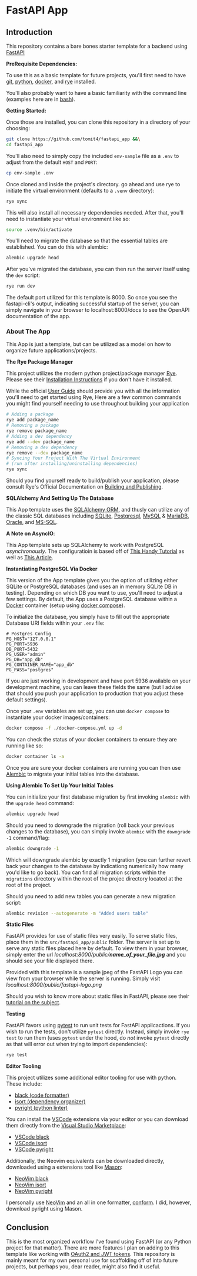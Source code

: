# FastAPI App

## Introduction

This repository contains a bare bones starter template for a backend using
[FastAPI](https://fastapi.tiangolo.com/)

**PreRequisite Dependencies:**

To use this as a basic template for future projects, you'll first need to have
[git](https://git-scm.com/book/en/v2/Getting-Started-Installing-Git),
[python](https://www.python.org/downloads/),
[docker](https://docs.docker.com/engine/install/), and
[rye](https://rye.astral.sh/guide/installation/) installed.

You'll also probably want to have a basic familiarity with the command line
(examples here are in
[bash](https://www.gnu.org/software/bash/manual/bash.html)).

**Getting Started:**

Once those are installed, you can clone this repository in a directory of your
choosing:

```sh
git clone https://github.com/tomit4/fastapi_app &&\
cd fastapi_app
```

You'll also need to simply copy the included `env-sample` file as a `.env` to
adjust from the default `HOST` and `PORT`:

```sh
cp env-sample .env
```

Once cloned and inside the project's directory. go ahead and use rye to initiate
the virtual environment (defaults to a `.venv` directory):

```sh
rye sync
```

This will also install all necessary dependencies needed. After that, you'll
need to instantiate your virtual environment like so:

```sh
source .venv/bin/activate
```

You'll need to migrate the database so that the essential tables are
established. You can do this with alembic:

```sh
alembic upgrade head
```

After you've migrated the database, you can then run the server itself using the
`dev` script:

```sh
rye run dev
```

The default port utilized for this template is 8000. So once you see the
fastapi-cli's output, indicating successful startup of the server, you can
simply navigate in your browser to localhost:8000/docs to see the OpenAPI
documentation of the app.

### About The App

This App is just a template, but can be utilized as a model on how to organize
future applications/projects.

**The Rye Package Manager**

This project utilizes the modern python project/package manager
[Rye](https://rye.astral.sh/). Please see their
[Installation Instructions](https://rye.astral.sh/guide/installation/) if you
don't have it installed.

While the official [User Guide](https://rye.astral.sh/guide/) should provide you
with all the information you'll need to get started using Rye, Here are a few
common commands you might find yourself needing to use throughout building your
application

```sh
# Adding a package
rye add package_name
# Removing a package
rye remove package_name
# Adding a dev dependency
rye add --dev package_name
# Removing a dev dependency
rye remove --dev package_name
# Syncing Your Project With The Virtual Environment
# (run after installing/uninstalling dependencies)
rye sync
```

Should you find yourself ready to build/publish your application, please consult
Rye's Official Documentation on
[Building and Publishing](https://rye.astral.sh/guide/publish/).

**SQLAlchemy And Setting Up The Database**

This App template uses the [SQLAlchemy ORM](https://www.sqlalchemy.org/), and
thusly can utilize any of the classic SQL databases including [SQLite](),
[Postgresql](https://www.postgresql.org/), [MySQL](https://www.mysql.com/) &
[MariaDB](https://mariadb.org/),
[Oracle](https://docs.oracle.com/en/database/oracle/oracle-database/19/sqlrf/Introduction-to-Oracle-SQL.html),
and [MS-SQL](https://www.microsoft.com/en-us/sql-server/sql-server-downloads).

**A Note on AsyncIO**:

This App template sets up SQLAlchemy to work with PostgreSQL
<em>asynchronously</em>. The configuratioin is based off of
[This Handy Tutorial](https://medium.com/@tclaitken/setting-up-a-fastapi-app-with-async-sqlalchemy-2-0-pydantic-v2-e6c540be4308)
as well as
[This Article](https://praciano.com.br/fastapi-and-async-sqlalchemy-20-with-pytest-done-right.html).

**Instantiating PostgreSQL Via Docker**

This version of the App template gives you the option of utilizing either SQLite
or PostgreSQL databases (and uses an in memory SQLite DB in testing). Depending
on which DB you want to use, you'll need to adjust a few settings. By default,
the App uses a PostgreSQL database within a [Docker](https://www.docker.com/)
container (setup using [docker compose](https://docs.docker.com/compose/)).

To initialize the database, you simply have to fill out the appropriate Database
URI fields within your `.env` file:

```
# Postgres Config
PG_HOST="127.0.0.1"
PG_PORT=5936
DB_PORT=5432
PG_USER="admin"
PG_DB="app_db"
PG_CONTAINER_NAME="app_db"
PG_PASS="postgres"
```

If you are just working in development and have port 5936 available on your
development machine, you can leave these fields the same (but I advise that
should you push your application to production that you adjust these default
settings).

Once your `.env` variables are set up, you can use `docker compose` to
instantiate your docker images/containers:

```sh
docker compose -f ./docker-compose.yml up -d
```

You can check the status of your docker containers to ensure they are running
like so:

```sh
docker container ls -a
```

Once you are sure your docker containers are running you can then use
[Alembic](https://alembic.sqlalchemy.org/en/latest/) to migrate your initial
tables into the database.

**Using Alembic To Set Up Your Initial Tables**

You can initialize your first database migration by first invoking `alembic`
with the `upgrade head` command:

```sh
alembic upgrade head
```

Should you need to downgrade the migration (roll back your previous changes to
the database), you can simply invoke `alembic` with the `downgrade -1`
command/flag:

```sh
alembic downgrade -1
```

Which will downgrade alembic by exactly 1 migration (you can further revert back
your changes to the database by indicationg numerically how many you'd like to
go back). You can find all migration scripts within the `migrations` directory
within the root of the projec directory located at the root of the project.

Should you need to add new tables you can generate a new migration script:

```sh
alembic revision --autogenerate -m "Added users table"
```

**Static Files**

FastAPI provides for use of static files very easily. To serve static files,
place them in the `src/fastapi_app/public` folder. The server is set up to serve
any static files placed here by default. To view them in your browser, simply
enter the url
<em>localhost:8000/public/<b>name_of_your_file.jpg</b></em> and you should see
your file displayed there.

Provided with this template is a sample jpeg of the FastAPI Logo you can view
from your browser while the server is running. Simply visit
<em>localhost:8000/public/fastapi-logo.png</em>

Should you wish to know more about static files in FastAPI, please see their
[tutorial on the subject](https://fastapi.tiangolo.com/tutorial/static-files/).

**Testing**

FastAPI favors using [pytest](https://docs.pytest.org/en/stable/) to run unit
tests for FastAPI applicactions. If you wish to run the tests, don't utilize
`pytest` directly. Instead, simply invoke `rye test` to run them (uses `pytest`
under the hood, do <em>not</em> invoke `pytest` directly as that will error out
when trying to import dependencies):

```sh
rye test
```

**Editor Tooling**

This project utilizes some additional editor tooling for use with python. These
include:

- [black (code formatter)](https://black.readthedocs.io/en/stable/index.html)
- [isort (dependency organizer)](https://pycqa.github.io/isort/)
- [pyright (python linter)](https://github.com/microsoft/pyright)

You can install the [VSCode](https://code.visualstudio.com/) extensions via your
editor or you can download them directly from the
[Visual Studio Marketplace](https://marketplace.visualstudio.com/):

- [VSCode black](https://marketplace.visualstudio.com/items?itemName=mikoz.black-py)
- [VSCode isort](https://marketplace.visualstudio.com/items?itemName=ms-python.isort)
- [VSCode pyright](https://marketplace.visualstudio.com/items?itemName=ms-pyright.pyright)

Additionally, the Neovim equivalents can be downloaded directly, downloaded
using a extensions tool like
[Mason](https://github.com/williamboman/mason.nvim):

- [NeoVim black](https://github.com/averms/black-nvim)
- [NeoVim isort](https://github.com/stsewd/isort.nvim)
- [NeoVim pyright](https://www.andersevenrud.net/neovim.github.io/lsp/configurations/pyright/)

I personally use [NeoVim](https://neovim.io/) and an all in one formatter,
[conform](https://github.com/stevearc/conform.nvim). I did, however, download
pyright using Mason.

## Conclusion

This is the most organized workflow I've found using FastAPI (or any Python
project for that matter). There are more features I plan on adding to this
template like working with
[OAuth2 and JWT tokens](https://fastapi.tiangolo.com/tutorial/security/oauth2-jwt/).
This repository is mainly meant for my own personal use for scaffolding off of
into future projects, but perhaps you, dear reader, might also find it useful.
